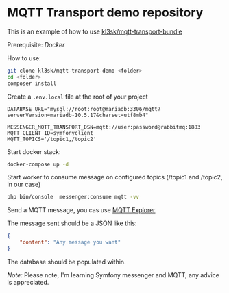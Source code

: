 # MQTT Transport demo repository

This is an example of how to use [kl3sk/mqtt-transport-bundle](https://packagist.org/packages/kl3sk/mqtt-transport-bundle)

Prerequisite: _Docker_

How to use:

```bash
git clone kl3sk/mqtt-transport-demo <folder>
cd <folder>
composer install
```

Create a `.env.local` file at the root of your project
```dotenv
DATABASE_URL="mysql://root:root@mariadb:3306/mqtt?serverVersion=mariadb-10.5.17&charset=utf8mb4"

MESSENGER_MQTT_TRANSPORT_DSN=mqtt://user:password@rabbitmq:1883
MQTT_CLIENT_ID=symfonyclient
MQTT_TOPICS='/topic1,/topic2'
```

Start docker stack:
```bash
docker-compose up -d
```

Start worker to consume message on configured topics (/topic1 and /topic2, in our case)
```bash
php bin/console  messenger:consume mqtt -vv
```

Send a MQTT message, you cas use [MQTT Explorer](https://mqtt-explorer.com/)

The message sent should be a JSON like this:
```json
{
    "content": "Any message you want"
}
```

The database should be populated within.


_Note:_ Please note, I'm learning Symfony messenger and MQTT, any advice is appreciated.
